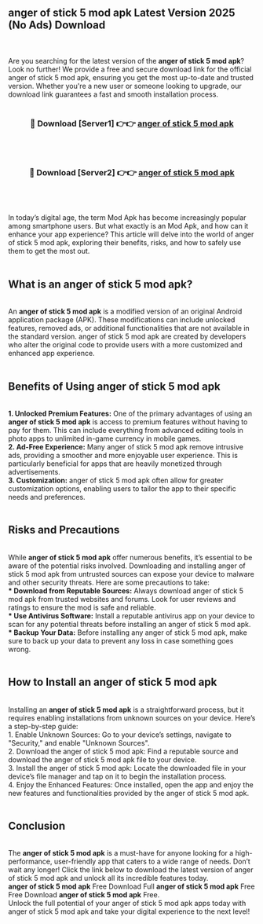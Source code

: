 ## anger of stick 5 mod apk Latest Version 2025 (No Ads) Download
<br><br>
Are you searching for the latest version of the <strong>anger of stick 5 mod apk</strong>? Look no further! We provide a free and secure download link for the official anger of stick 5 mod apk, ensuring you get the most up-to-date and trusted version. Whether you're a new user or someone looking to upgrade, our download link guarantees a fast and smooth installation process.
<br>
<br>
<div align="center">
<h3>🔴 Download [Server1] 👉👉 <a href="https://modyolo.store/anger_of_stick_5_mod_apk">anger of stick 5 mod apk</a></h3><br>
<br>
<h3>🔴 Download [Server2] 👉👉 <a href="https://modyolo.store/anger_of_stick_5_mod_apk">anger of stick 5 mod apk</a></h3><br>
</div>
<br>
<br>
In today’s digital age, the term Mod Apk has become increasingly popular among smartphone users. But what exactly is an Mod Apk, and how can it enhance your app experience? This article will delve into the world of anger of stick 5 mod apk, exploring their benefits, risks, and how to safely use them to get the most out.
<br>
<br>
<h2>What is an anger of stick 5 mod apk?</h2>
<br>
An <strong>anger of stick 5 mod apk</strong> is a modified version of an original Android application package (APK). These modifications can include unlocked features, removed ads, or additional functionalities that are not available in the standard version. anger of stick 5 mod apk are created by developers who alter the original code to provide users with a more customized and enhanced app experience.
<br>
<br>
<h2>Benefits of Using anger of stick 5 mod apk</h2>
<br>
<strong> 1. Unlocked Premium Features:</strong> One of the primary advantages of using an <strong>anger of stick 5 mod apk</strong> is access to premium features without having to pay for them. This can include everything from advanced editing tools in photo apps to unlimited in-game currency in mobile games.
<br>
<strong> 2. Ad-Free Experience:</strong> Many anger of stick 5 mod apk remove intrusive ads, providing a smoother and more enjoyable user experience. This is particularly beneficial for apps that are heavily monetized through advertisements.
<br>
<strong> 3. Customization:</strong> anger of stick 5 mod apk often allow for greater customization options, enabling users to tailor the app to their specific needs and preferences.
<br>
<br>
<h2>Risks and Precautions</h2>
<br>
While <strong>anger of stick 5 mod apk</strong> offer numerous benefits, it’s essential to be aware of the potential risks involved. Downloading and installing anger of stick 5 mod apk from untrusted sources can expose your device to malware and other security threats. Here are some precautions to take:
<br>
<strong> * Download from Reputable Sources:</strong> Always download anger of stick 5 mod apk from trusted websites and forums. Look for user reviews and ratings to ensure the mod is safe and reliable.
<br>
<strong> * Use Antivirus Software:</strong> Install a reputable antivirus app on your device to scan for any potential threats before installing an anger of stick 5 mod apk.
<br>
<strong> * Backup Your Data:</strong> Before installing any anger of stick 5 mod apk, make sure to back up your data to prevent any loss in case something goes wrong.
<br>
<br>
<h2>How to Install an anger of stick 5 mod apk</h2>
<br>
Installing an <strong>anger of stick 5 mod apk</strong> is a straightforward process, but it requires enabling installations from unknown sources on your device. Here’s a step-by-step guide:
<br>
 1. Enable Unknown Sources: Go to your device’s settings, navigate to "Security," and enable "Unknown Sources".
<br>
 2. Download the anger of stick 5 mod apk: Find a reputable source and download the anger of stick 5 mod apk file to your device.
<br>
 3. Install the anger of stick 5 mod apk: Locate the downloaded file in your device’s file manager and tap on it to begin the installation process.
<br>
 4. Enjoy the Enhanced Features: Once installed, open the app and enjoy the new features and functionalities provided by the anger of stick 5 mod apk.
<br>
<br>
<h2><strong>Conclusion</strong></h2>
<br>
The <strong>anger of stick 5 mod apk</strong> is a must-have for anyone looking for a high-performance, user-friendly app that caters to a wide range of needs. Don’t wait any longer! Click the link below to download the latest version of anger of stick 5 mod apk and unlock all its incredible features today.
<br>
<strong>anger of stick 5 mod apk</strong> Free Download Full <strong>anger of stick 5 mod apk</strong> Free Free Download <strong>anger of stick 5 mod apk</strong> Free.
<br>
Unlock the full potential of your anger of stick 5 mod apk apps today with anger of stick 5 mod apk and take your digital experience to the next level!

